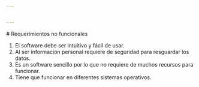 ```yaml
---


---
```


<p># Requerimientos no funcionales</p>
<ol>
<li>El software debe ser intuitivo y fácil de usar.</li>
<li>Al ser información personal requiere de seguridad para resguardar los datos.</li>
<li>Es un software sencillo por lo que no requiere de muchos recursos para funcionar.</li>
<li>Tiene que funcionar en diferentes sistemas operativos.</li>
</ol>

